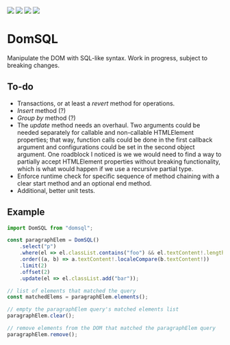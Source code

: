 ![](https://img.shields.io/npm/v/domsql?style=for-the-badge)
![](https://img.shields.io/npm/dt/domsql?style=for-the-badge)
![](https://img.shields.io/github/last-commit/serhankileci/domsql?style=for-the-badge)
![](https://img.shields.io/github/license/serhankileci/domsql?style=for-the-badge)

# DomSQL
Manipulate the DOM with SQL-like syntax. Work in progress, subject to breaking changes.

## To-do
- Transactions, or at least a *revert* method for operations.
- *Insert* method (?)
- *Group by* method (?)
- The *update* method needs an overhaul. Two arguments could be needed separately for callable and non-callable HTMLElement properties; that way, function calls could be done in the first callback argument and configurations could be set in the second object argument. One roadblock I noticed is we we would need to find a way to partially accept HTMLElement properties without breaking functionality, which is what would happen if we use a recursive partial type.
- Enforce runtime check for specific sequence of method chaining with a clear start method and an optional end method.
- Additional, better unit tests.

## Example
```js
import DomSQL from "domsql";

const paragraphElem = DomSQL()
    .select("p")
    .where(el => el.classList.contains("foo") && el.textContent!.length > 3)
    .order((a, b) => a.textContent!.localeCompare(b.textContent!))
    .limit(2)
    .offset(2)
    .update(el => el.classList.add("bar"));

// list of elements that matched the query
const matchedElems = paragraphElem.elements();

// empty the paragraphElem query's matched elements list
paragraphElem.clear();

// remove elements from the DOM that matched the paragraphElem query
paragraphElem.remove();
```
